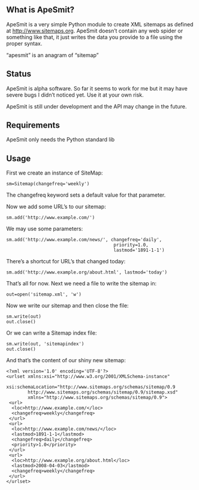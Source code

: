 ## What is ApeSmit?
ApeSmit is a very simple Python module to create XML sitemaps as defined at http://www.sitemaps.org. ApeSmit doesn’t contain any web spider or something like that, it just writes the data you provide to a file using the proper syntax.

“apesmit” is an anagram of “sitemap”

## Status
ApeSmit is alpha software. So far it seems to work for me but it may have severe bugs I didn’t noticed yet. Use it at your own risk.

ApeSmit is still under development and the API may change in the future.

## Requirements
ApeSmit only needs the Python standard lib

## Usage
First we create an instance of SiteMap:
```
sm=Sitemap(changefreq='weekly')
```
The changefreq keyword sets a default value for that parameter.

Now we add some URL’s to our sitemap:
```
sm.add('http://www.example.com/')
```
We may use some parameters:
```
sm.add('http://www.example.com/news/', changefreq='daily',
                                        priority=1.0,
                                        lastmod='1891-1-1')
```
There’s a shortcut for URL’s that changed today:
```
sm.add('http://www.example.org/about.html', lastmod='today')
```
That’s all for now. Next we need a file to write the sitemap in:
```
out=open('sitemap.xml', 'w')
```
Now we write our sitemap and then close the file:
```
sm.write(out)
out.close()
```
Or we can write a Sitemap index file:
```
sm.write(out, 'sitemapindex')
out.close()
```

And that’s the content of our shiny new sitemap:
```
<?xml version='1.0' encoding='UTF-8'?>
<urlset xmlns:xsi="http://www.w3.org/2001/XMLSchema-instance"
        xsi:schemaLocation="http://www.sitemaps.org/schemas/sitemap/0.9
        http://www.sitemaps.org/schemas/sitemap/0.9/sitemap.xsd"
        xmlns="http://www.sitemaps.org/schemas/sitemap/0.9">
 <url>
  <loc>http://www.example.com/</loc>
  <changefreq>weekly</changefreq>
 </url>
 <url>
  <loc>http://www.example.com/news/</loc>
  <lastmod>1891-1-1</lastmod>
  <changefreq>daily</changefreq>
  <priority>1.0</priority>
 </url>
 <url>
  <loc>http://www.example.org/about.html</loc>
  <lastmod>2008-04-03</lastmod>
  <changefreq>weekly</changefreq>
 </url>
</urlset>
```
